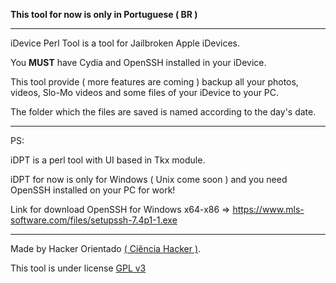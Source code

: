 **This tool for now is only in Portuguese ( BR )**

-----------
iDevice Perl Tool is a tool for Jailbroken Apple iDevices.

You **MUST** have Cydia and OpenSSH installed in your iDevice.

This tool provide ( more features are coming ) backup all your photos, videos, Slo-Mo videos and some files of your iDevice to your PC.

The folder which the files are saved is named according to the day's date.

-----------
PS:

iDPT is a perl tool with UI based in Tkx module.

iDPT for now is only for Windows ( Unix come soon ) and you need OpenSSH installed on your PC for work!

Link for download OpenSSH for Windows x64-x86 => https://www.mls-software.com/files/setupssh-7.4p1-1.exe

-----------
Made by Hacker Orientado [( Ciência Hacker )](https://cienciahacker.ch).

This tool is under license [GPL v3](https://github.com/HackerOrientado/iDPT/blob/master/License_GPL-v3.md)
